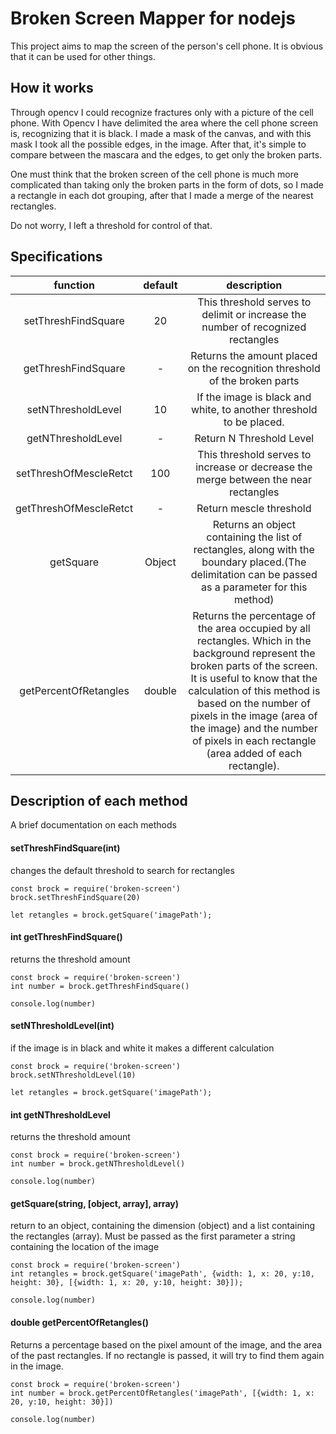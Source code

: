 # Broken Screen Mapper for nodejs


This project aims to map the screen of the person's cell phone.
It is obvious that it can be used for other things.

## How it works

Through opencv I could recognize fractures only with a picture of the cell phone.
With Opencv I have delimited the area where the cell phone screen is, recognizing that it is black.
I made a mask of the canvas, and with this mask I took all the possible edges, in the image.
After that, it's simple to compare between the mascara and the edges, to get only the broken parts.

One must think that the broken screen of the cell phone is much more complicated than taking only the broken parts in the form of dots, so I made a rectangle in each dot grouping, after that I made a merge of the nearest rectangles.

Do not worry, I left a threshold for control of that.

## Specifications

|         function         | default |                                                                                                                                                               description                                                                                                                                                               |
|:----------------------:|:-------:|:-------------------------------------------------------------------------------------------------------------------------------------------------------------------------------------------------------------------------------------------------------------------------------------------------------------------------------------:|
| setThreshFindSquare    | 20      | This threshold serves to delimit or increase the number of recognized rectangles                                                                                                                                                                                                                                                      |
| getThreshFindSquare    | -       |  Returns the amount placed on the recognition threshold of the broken parts                                                                                                                                                                                                                                                           |
| setNThresholdLevel     | 10      | If the image is black and white, to another threshold to be placed.                                                                                                                                                                                                                                                                   |
| getNThresholdLevel     | -       | Return N Threshold Level                                                                                                                                                                                                                                                                                                              |
| setThreshOfMescleRetct | 100     | This threshold serves to increase or decrease the merge between the near rectangles                                                                                                                                                                                                                                                   |
| getThreshOfMescleRetct | -       | Return mescle threshold                                                                                                                                                                                                                                                                                                               |
| getSquare              | Object  | Returns an object containing the list of rectangles, along with the boundary placed.(The delimitation can be passed as a parameter for this method)                                                                                                                                                                                   |
| getPercentOfRetangles  | double  | Returns the percentage of the area occupied by all rectangles. Which in the background represent the broken parts of the screen. It is useful to know that the calculation of this method is based on the number of pixels in the image (area of the image) and the number of pixels in each rectangle (area added of each rectangle). |



## Description of each method

A brief documentation on each methods

#### setThreshFindSquare(int)

changes the default threshold to search for rectangles

```
const brock = require('broken-screen')
brock.setThreshFindSquare(20)

let retangles = brock.getSquare('imagePath');
```

#### int getThreshFindSquare()

returns the threshold amount

```
const brock = require('broken-screen')
int number = brock.getThreshFindSquare()

console.log(number)
```

#### setNThresholdLevel(int)

if the image is in black and white it makes a different calculation

```
const brock = require('broken-screen')
brock.setNThresholdLevel(10)

let retangles = brock.getSquare('imagePath');
```

#### int getNThresholdLevel

returns the threshold amount

```
const brock = require('broken-screen')
int number = brock.getNThresholdLevel()

console.log(number)
```

#### getSquare(string, [object, array], array)

return to an object, containing the dimension (object) and a list containing the rectangles (array).
Must be passed as the first parameter a string containing the location of the image

```
const brock = require('broken-screen')
int retangles = brock.getSquare('imagePath', {width: 1, x: 20, y:10, height: 30}, [{width: 1, x: 20, y:10, height: 30}]);

console.log(number)
```

#### double getPercentOfRetangles()

Returns a percentage based on the pixel amount of the image, and the area of the past rectangles. If no rectangle is passed, it will try to find them again in the image.

```
const brock = require('broken-screen')
int number = brock.getPercentOfRetangles('imagePath', [{width: 1, x: 20, y:10, height: 30}])

console.log(number)
```
